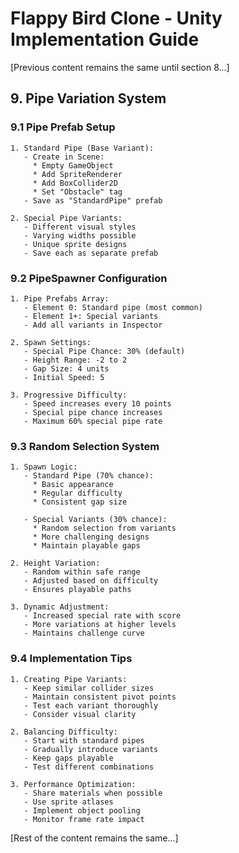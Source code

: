# Flappy Bird Clone - Unity Implementation Guide

[Previous content remains the same until section 8...]

## 9. Pipe Variation System

### 9.1 Pipe Prefab Setup
```
1. Standard Pipe (Base Variant):
   - Create in Scene:
     * Empty GameObject
     * Add SpriteRenderer
     * Add BoxCollider2D
     * Set "Obstacle" tag
   - Save as "StandardPipe" prefab

2. Special Pipe Variants:
   - Different visual styles
   - Varying widths possible
   - Unique sprite designs
   - Save each as separate prefab
```

### 9.2 PipeSpawner Configuration
```
1. Pipe Prefabs Array:
   - Element 0: Standard pipe (most common)
   - Element 1+: Special variants
   - Add all variants in Inspector

2. Spawn Settings:
   - Special Pipe Chance: 30% (default)
   - Height Range: -2 to 2
   - Gap Size: 4 units
   - Initial Speed: 5

3. Progressive Difficulty:
   - Speed increases every 10 points
   - Special pipe chance increases
   - Maximum 60% special pipe rate
```

### 9.3 Random Selection System
```
1. Spawn Logic:
   - Standard Pipe (70% chance):
     * Basic appearance
     * Regular difficulty
     * Consistent gap size

   - Special Variants (30% chance):
     * Random selection from variants
     * More challenging designs
     * Maintain playable gaps

2. Height Variation:
   - Random within safe range
   - Adjusted based on difficulty
   - Ensures playable paths

3. Dynamic Adjustment:
   - Increased special rate with score
   - More variations at higher levels
   - Maintains challenge curve
```

### 9.4 Implementation Tips
```
1. Creating Pipe Variants:
   - Keep similar collider sizes
   - Maintain consistent pivot points
   - Test each variant thoroughly
   - Consider visual clarity

2. Balancing Difficulty:
   - Start with standard pipes
   - Gradually introduce variants
   - Keep gaps playable
   - Test different combinations

3. Performance Optimization:
   - Share materials when possible
   - Use sprite atlases
   - Implement object pooling
   - Monitor frame rate impact
```

[Rest of the content remains the same...]